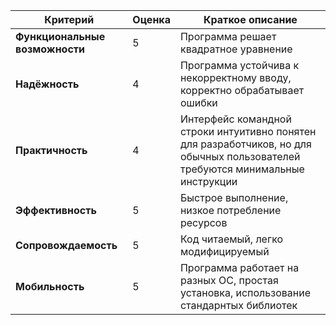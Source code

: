 | **Критерий**                   | **Оценка**       | **Краткое описание** |
|--------------------------------|------------------|----------------------|
| **Функциональные возможности** | 5                | Программа решает квадратное уравнение |
| **Надёжность**                 | 4                | Программа устойчива к некорректному вводу, корректно обрабатывает ошибки |
| **Практичность**               | 4                | Интерфейс командной строки интуитивно понятен для разработчиков, но для обычных пользователей требуются минимальные инструкции |
| **Эффективность**              | 5                | Быстрое выполнение, низкое потребление ресурсов |
| **Сопровождаемость**           | 5                | Код читаемый, легко модифицируемый |
| **Мобильность**                | 5                | Программа работает на разных ОС, простая установка, использование стандарнтых библиотек |
